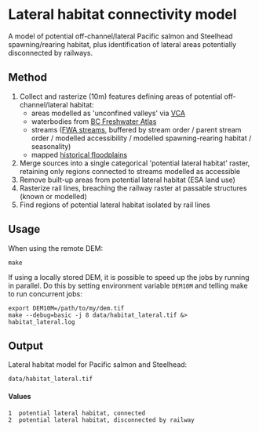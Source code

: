 # Lateral habitat connectivity model

A model of potential off-channel/lateral Pacific salmon and Steelhead spawning/rearing habitat, plus identification of lateral areas potentially disconnected by railways.


## Method

1. Collect and rasterize (10m) features defining areas of potential off-channel/lateral habitat:
    - areas modelled as 'unconfined valleys' via [VCA](valley_confinement.md)
    - waterbodies from [BC Freshwater Atlas](https://github.com/smnorris/fwapg)
    - streams ([FWA streams](https://github.com/smnorris/fwapg), buffered by stream order / parent stream order / modelled accessibility / modelled spawning-rearing habitat / seasonality)
    - mapped [historical floodplains](https://catalogue.data.gov.bc.ca/dataset/mapped-floodplains-in-bc-historical)
2. Merge sources into a single categorical 'potential lateral habitat' raster, retaining only regions connected to streams modelled as accessible
3. Remove built-up areas from potential lateral habitat (ESA land use)
4. Rasterize rail lines, breaching the railway raster at passable structures (known or modelled)
5. Find regions of potential lateral habitat isolated by rail lines

## Usage

When using the remote DEM:

    make

If using a locally stored DEM, it is possible to speed up the jobs by running in parallel.
Do this by setting environment variable `DEM10M` and telling make to run concurrent jobs:

    export DEM10M=/path/to/my/dem.tif
    make --debug=basic -j 8 data/habitat_lateral.tif &> habitat_lateral.log

## Output

Lateral habitat model for Pacific salmon and Steelhead:

    data/habitat_lateral.tif

#### Values

```
1  potential lateral habitat, connected
2  potential lateral habitat, disconnected by railway
```